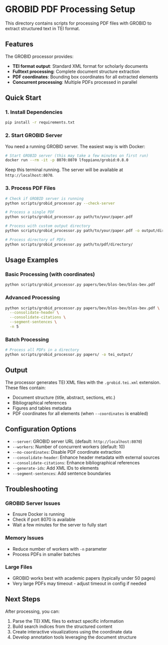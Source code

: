 # GROBID PDF Processing Setup

This directory contains scripts for processing PDF files with GROBID to extract structured text in TEI format.

## Features

The GROBID processor provides:
- **TEI format output**: Standard XML format for scholarly documents
- **Fulltext processing**: Complete document structure extraction  
- **PDF coordinates**: Bounding box coordinates for all extracted elements
- **Concurrent processing**: Multiple PDFs processed in parallel

## Quick Start

### 1. Install Dependencies

```bash
pip install -r requirements.txt
```

### 2. Start GROBID Server

You need a running GROBID server. The easiest way is with Docker:

```bash
# Start GROBID server (this may take a few minutes on first run)
docker run --rm -it -p 8070:8070 lfoppiano/grobid:0.8.0
```

Keep this terminal running. The server will be available at `http://localhost:8070`.

### 3. Process PDF Files

```bash
# Check if GROBID server is running
python scripts/grobid_processor.py --check-server

# Process a single PDF
python scripts/grobid_processor.py path/to/your/paper.pdf

# Process with custom output directory
python scripts/grobid_processor.py path/to/your/paper.pdf -o output/directory

# Process directory of PDFs
python scripts/grobid_processor.py path/to/pdf/directory/
```

## Usage Examples

### Basic Processing (with coordinates)
```bash
python scripts/grobid_processor.py papers/bev/blos-bev/blos-bev.pdf
```

### Advanced Processing
```bash
python scripts/grobid_processor.py papers/bev/blos-bev/blos-bev.pdf \
  --consolidate-header \
  --consolidate-citations \
  --segment-sentences \
  -n 5
```

### Batch Processing
```bash
# Process all PDFs in a directory
python scripts/grobid_processor.py papers/ -o tei_output/
```

## Output

The processor generates TEI XML files with the `.grobid.tei.xml` extension. These files contain:

- Document structure (title, abstract, sections, etc.)
- Bibliographical references
- Figures and tables metadata
- PDF coordinates for all elements (when `--coordinates` is enabled)

## Configuration Options

- `--server`: GROBID server URL (default: `http://localhost:8070`)
- `--workers`: Number of concurrent workers (default: 10)
- `--no-coordinates`: Disable PDF coordinate extraction
- `--consolidate-header`: Enhance header metadata with external sources
- `--consolidate-citations`: Enhance bibliographical references
- `--generate-ids`: Add XML IDs to elements
- `--segment-sentences`: Add sentence boundaries

## Troubleshooting

### GROBID Server Issues
- Ensure Docker is running
- Check if port 8070 is available
- Wait a few minutes for the server to fully start

### Memory Issues
- Reduce number of workers with `-n` parameter
- Process PDFs in smaller batches

### Large Files
- GROBID works best with academic papers (typically under 50 pages)
- Very large PDFs may timeout - adjust timeout in config if needed

## Next Steps

After processing, you can:
1. Parse the TEI XML files to extract specific information
2. Build search indices from the structured content
3. Create interactive visualizations using the coordinate data
4. Develop annotation tools leveraging the document structure
